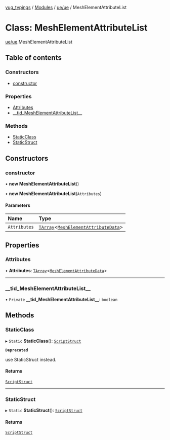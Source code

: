 [yug_typings](../README.md) / [Modules](../modules.md) / [ue/ue](../modules/ue_ue.md) / MeshElementAttributeList

# Class: MeshElementAttributeList

[ue/ue](../modules/ue_ue.md).MeshElementAttributeList

## Table of contents

### Constructors

- [constructor](ue_ue.MeshElementAttributeList.md#constructor)

### Properties

- [Attributes](ue_ue.MeshElementAttributeList.md#attributes)
- [\_\_tid\_MeshElementAttributeList\_\_](ue_ue.MeshElementAttributeList.md#__tid_meshelementattributelist__)

### Methods

- [StaticClass](ue_ue.MeshElementAttributeList.md#staticclass)
- [StaticStruct](ue_ue.MeshElementAttributeList.md#staticstruct)

## Constructors

### constructor

• **new MeshElementAttributeList**()

• **new MeshElementAttributeList**(`Attributes`)

#### Parameters

| Name | Type |
| :------ | :------ |
| `Attributes` | [`TArray`](../interfaces/ue_puerts.TArray.md)<[`MeshElementAttributeData`](ue_ue.MeshElementAttributeData.md)\> |

## Properties

### Attributes

• **Attributes**: [`TArray`](../interfaces/ue_puerts.TArray.md)<[`MeshElementAttributeData`](ue_ue.MeshElementAttributeData.md)\>

___

### \_\_tid\_MeshElementAttributeList\_\_

• `Private` **\_\_tid\_MeshElementAttributeList\_\_**: `boolean`

## Methods

### StaticClass

▸ `Static` **StaticClass**(): [`ScriptStruct`](ue_ue.ScriptStruct.md)

**`Deprecated`**

use StaticStruct instead.

#### Returns

[`ScriptStruct`](ue_ue.ScriptStruct.md)

___

### StaticStruct

▸ `Static` **StaticStruct**(): [`ScriptStruct`](ue_ue.ScriptStruct.md)

#### Returns

[`ScriptStruct`](ue_ue.ScriptStruct.md)
